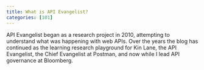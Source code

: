 ```yaml
---
title: What is API Evangelist?
categories: [101]
---
```


API Evangelist began as a research project in 2010, attempting to understand what was happening with web APIs. Over the years the blog has continued as the learning research playground for Kin Lane, the API Evangelist, the Chief Evangelist at Postman, and now while I lead API governance at Bloomberg.
